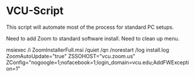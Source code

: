 # VCU-Script
This script will automate most of the process for standard PC setups.

Need to add Zoom to standard software install.
Need to clean up menu.


msiexec /i ZoomInstallerFull.msi /quiet /qn /norestart /log install.log ZoomAutoUpdate="true" ZSSOHOST="vcu.zoom.us" ZConfig="nogoogle=1;nofacebook=1;login_domain=vcu.edu;AddFWException=1"

